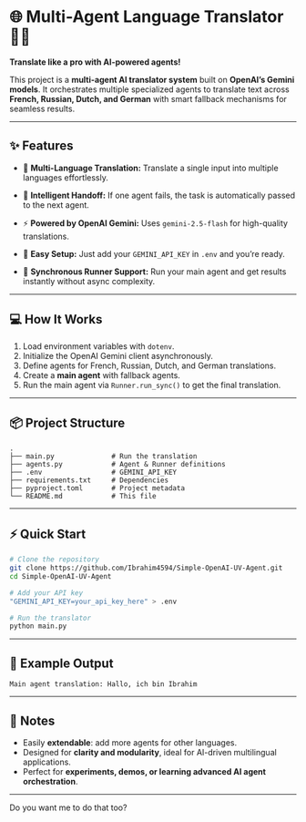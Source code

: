 # 🌐 Multi-Agent Language Translator 🤖💬

**Translate like a pro with AI-powered agents!**

This project is a **multi-agent AI translator system** built on **OpenAI’s Gemini models**. It orchestrates multiple specialized agents to translate text across **French, Russian, Dutch, and German** with smart fallback mechanisms for seamless results.

---

## ✨ Features

* 📝 **Multi-Language Translation:**
  Translate a single input into multiple languages effortlessly.

* 🔄 **Intelligent Handoff:**
  If one agent fails, the task is automatically passed to the next agent.

* ⚡ **Powered by OpenAI Gemini:**
  Uses `gemini-2.5-flash` for high-quality translations.

* 🔧 **Easy Setup:**
  Just add your `GEMINI_API_KEY` in `.env` and you’re ready.

* 🏃 **Synchronous Runner Support:**
  Run your main agent and get results instantly without async complexity.

---

## 💻 How It Works

1. Load environment variables with `dotenv`.
2. Initialize the OpenAI Gemini client asynchronously.
3. Define agents for French, Russian, Dutch, and German translations.
4. Create a **main agent** with fallback agents.
5. Run the main agent via `Runner.run_sync()` to get the final translation.

---

## 📦 Project Structure

```
.
├── main.py              # Run the translation
├── agents.py            # Agent & Runner definitions
├── .env                 # GEMINI_API_KEY
├── requirements.txt     # Dependencies
├── pyproject.toml       # Project metadata
└── README.md            # This file
```

---

## ⚡ Quick Start

```bash
# Clone the repository
git clone https://github.com/Ibrahim4594/Simple-OpenAI-UV-Agent.git
cd Simple-OpenAI-UV-Agent

# Add your API key
"GEMINI_API_KEY=your_api_key_here" > .env

# Run the translator
python main.py
```

---

## 🌟 Example Output

```text
Main agent translation: Hallo, ich bin Ibrahim
```

---

## 📌 Notes

* Easily **extendable**: add more agents for other languages.
* Designed for **clarity and modularity**, ideal for AI-driven multilingual applications.
* Perfect for **experiments, demos, or learning advanced AI agent orchestration**.

---

Do you want me to do that too?


